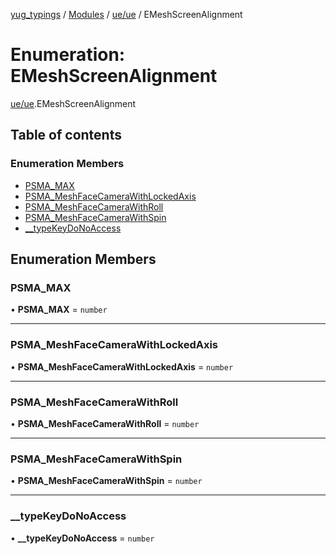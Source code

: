 [yug_typings](../README.md) / [Modules](../modules.md) / [ue/ue](../modules/ue_ue.md) / EMeshScreenAlignment

# Enumeration: EMeshScreenAlignment

[ue/ue](../modules/ue_ue.md).EMeshScreenAlignment

## Table of contents

### Enumeration Members

- [PSMA\_MAX](ue_ue.EMeshScreenAlignment.md#psma_max)
- [PSMA\_MeshFaceCameraWithLockedAxis](ue_ue.EMeshScreenAlignment.md#psma_meshfacecamerawithlockedaxis)
- [PSMA\_MeshFaceCameraWithRoll](ue_ue.EMeshScreenAlignment.md#psma_meshfacecamerawithroll)
- [PSMA\_MeshFaceCameraWithSpin](ue_ue.EMeshScreenAlignment.md#psma_meshfacecamerawithspin)
- [\_\_typeKeyDoNoAccess](ue_ue.EMeshScreenAlignment.md#__typekeydonoaccess)

## Enumeration Members

### PSMA\_MAX

• **PSMA\_MAX** = `number`

___

### PSMA\_MeshFaceCameraWithLockedAxis

• **PSMA\_MeshFaceCameraWithLockedAxis** = `number`

___

### PSMA\_MeshFaceCameraWithRoll

• **PSMA\_MeshFaceCameraWithRoll** = `number`

___

### PSMA\_MeshFaceCameraWithSpin

• **PSMA\_MeshFaceCameraWithSpin** = `number`

___

### \_\_typeKeyDoNoAccess

• **\_\_typeKeyDoNoAccess** = `number`

